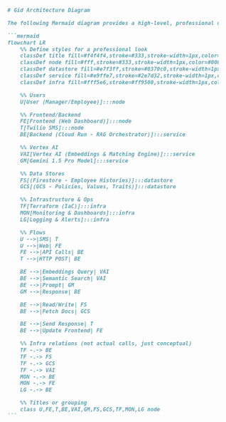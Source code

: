  ```markdown
     # Gid Architecture Diagram

     The following Mermaid diagram provides a high-level, professional overview of Gid’s architecture, including user interactions, backend RAG pipeline, data sources, and infrastructure components. Once you commit this file, GitHub will automatically render the diagram below.

     ```mermaid
     flowchart LR
         %% Define styles for a professional look
         classDef title fill=#f4f4f4,stroke=#333,stroke-width=1px,color=#000,font-weight=bold,font-family=Arial
         classDef node fill=#fff,stroke=#333,stroke-width=1px,color=#000,font-family=Arial
         classDef datastore fill=#e7f3ff,stroke=#0370c0,stroke-width=1px,color=#000,font-family=Arial
         classDef service fill=#e9ffe7,stroke=#2e7d32,stroke-width=1px,color=#000,font-family=Arial
         classDef infra fill=#fff5e6,stroke=#ff9500,stroke-width=1px,color=#000,font-family=Arial

         %% Users
         U[User (Manager/Employee)]:::node

         %% Frontend/Backend
         FE[Frontend (Web Dashboard)]:::node
         T[Twilio SMS]:::node
         BE[Backend (Cloud Run - RAG Orchestrator)]:::service

         %% Vertex AI
         VAI[Vertex AI (Embeddings & Matching Engine)]:::service
         GM[Gemini 1.5 Pro Model]:::service

         %% Data Stores
         FS[(Firestore - Employee Histories)]:::datastore
         GCS[(GCS - Policies, Values, Traits)]:::datastore

         %% Infrastructure & Ops
         TF[Terraform (IaC)]:::infra
         MON[Monitoring & Dashboards]:::infra
         LG[Logging & Alerts]:::infra

         %% Flows
         U -->|SMS| T
         U -->|Web| FE
         FE -->|API Calls| BE
         T -->|HTTP POST| BE

         BE -->|Embeddings Query| VAI
         BE -->|Semantic Search| VAI
         BE -->|Prompt| GM
         GM -->|Response| BE

         BE -->|Read/Write| FS
         BE -->|Fetch Docs| GCS

         BE -->|Send Response| T
         BE -->|Update Frontend| FE

         %% Infra relations (not actual calls, just conceptual)
         TF -.-> BE
         TF -.-> FS
         TF -.-> GCS
         TF -.-> VAI
         MON -.-> BE
         MON -.-> FE
         LG -.-> BE

         %% Titles or grouping
         class U,FE,T,BE,VAI,GM,FS,GCS,TF,MON,LG node
     ```
     
